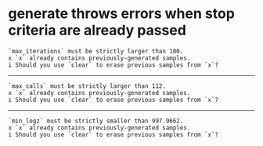 # generate throws errors when stop criteria are already passed

    `max_iterations` must be strictly larger than 100.
    x `x` already contains previously-generated samples.
    i Should you use `clear` to erase previous samples from `x`?

---

    `max_calls` must be strictly larger than 112.
    x `x` already contains previously-generated samples.
    i Should you use `clear` to erase previous samples from `x`?

---

    `min_logz` must be strictly smaller than 997.9662.
    x `x` already contains previously-generated samples.
    i Should you use `clear` to erase previous samples from `x`?

